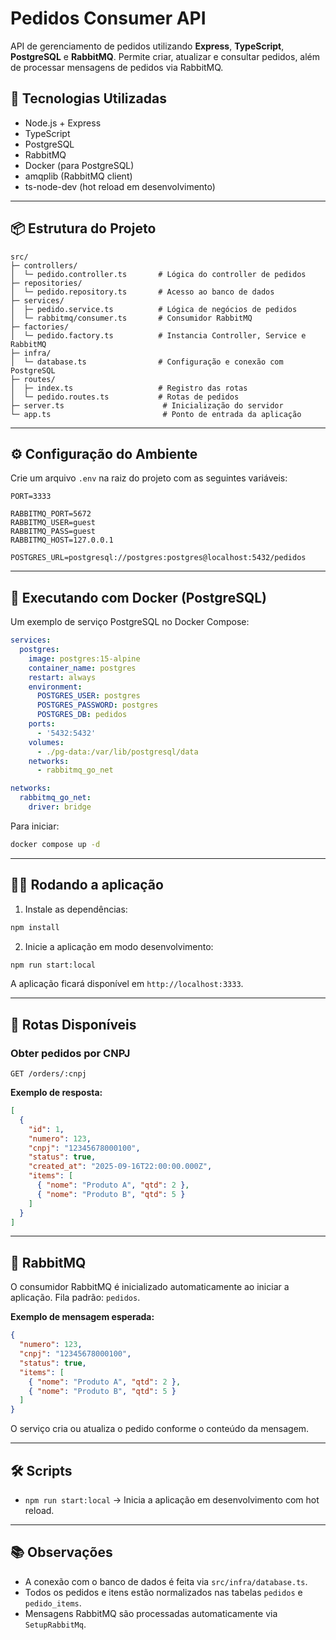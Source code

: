 # Pedidos Consumer API

API de gerenciamento de pedidos utilizando **Express**, **TypeScript**, **PostgreSQL** e **RabbitMQ**. Permite criar, atualizar e consultar pedidos, além de processar mensagens de pedidos via RabbitMQ.

## 🚀 Tecnologias Utilizadas

- Node.js + Express
- TypeScript
- PostgreSQL
- RabbitMQ
- Docker (para PostgreSQL)
- amqplib (RabbitMQ client)
- ts-node-dev (hot reload em desenvolvimento)

---

## 📦 Estrutura do Projeto

```
src/
├─ controllers/
│  └─ pedido.controller.ts       # Lógica do controller de pedidos
├─ repositories/
│  └─ pedido.repository.ts       # Acesso ao banco de dados
├─ services/
│  ├─ pedido.service.ts          # Lógica de negócios de pedidos
│  └─ rabbitmq/consumer.ts       # Consumidor RabbitMQ
├─ factories/
│  └─ pedido.factory.ts          # Instancia Controller, Service e RabbitMQ
├─ infra/
│  └─ database.ts                # Configuração e conexão com PostgreSQL
├─ routes/
│  ├─ index.ts                   # Registro das rotas
│  └─ pedido.routes.ts           # Rotas de pedidos
├─ server.ts                      # Inicialização do servidor
└─ app.ts                         # Ponto de entrada da aplicação
```

---

## ⚙️ Configuração do Ambiente

Crie um arquivo `.env` na raiz do projeto com as seguintes variáveis:

```env
PORT=3333

RABBITMQ_PORT=5672
RABBITMQ_USER=guest
RABBITMQ_PASS=guest
RABBITMQ_HOST=127.0.0.1

POSTGRES_URL=postgresql://postgres:postgres@localhost:5432/pedidos
```

---

## 🐳 Executando com Docker (PostgreSQL)

Um exemplo de serviço PostgreSQL no Docker Compose:

```yaml
services:
  postgres:
    image: postgres:15-alpine
    container_name: postgres
    restart: always
    environment:
      POSTGRES_USER: postgres
      POSTGRES_PASSWORD: postgres
      POSTGRES_DB: pedidos
    ports:
      - '5432:5432'
    volumes:
      - ./pg-data:/var/lib/postgresql/data
    networks:
      - rabbitmq_go_net

networks:
  rabbitmq_go_net:
    driver: bridge
```

Para iniciar:

```bash
docker compose up -d
```

---

## 🏃‍♂️ Rodando a aplicação

1. Instale as dependências:

```bash
npm install
```

2. Inicie a aplicação em modo desenvolvimento:

```bash
npm run start:local
```

A aplicação ficará disponível em `http://localhost:3333`.

---

## 🔌 Rotas Disponíveis

### Obter pedidos por CNPJ

```
GET /orders/:cnpj
```

**Exemplo de resposta:**

```json
[
  {
    "id": 1,
    "numero": 123,
    "cnpj": "12345678000100",
    "status": true,
    "created_at": "2025-09-16T22:00:00.000Z",
    "items": [
      { "nome": "Produto A", "qtd": 2 },
      { "nome": "Produto B", "qtd": 5 }
    ]
  }
]
```

---

## 📩 RabbitMQ

O consumidor RabbitMQ é inicializado automaticamente ao iniciar a aplicação.
Fila padrão: `pedidos`.

**Exemplo de mensagem esperada:**

```json
{
  "numero": 123,
  "cnpj": "12345678000100",
  "status": true,
  "items": [
    { "nome": "Produto A", "qtd": 2 },
    { "nome": "Produto B", "qtd": 5 }
  ]
}
```

O serviço cria ou atualiza o pedido conforme o conteúdo da mensagem.

---

## 🛠 Scripts

- `npm run start:local` → Inicia a aplicação em desenvolvimento com hot reload.

---

## 📚 Observações

- A conexão com o banco de dados é feita via `src/infra/database.ts`.
- Todos os pedidos e itens estão normalizados nas tabelas `pedidos` e `pedido_items`.
- Mensagens RabbitMQ são processadas automaticamente via `SetupRabbitMq`.
